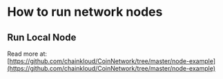 # How to run network nodes

## Run Local Node

Read more at: [https://github.com/chainkloud/CoinNetwork/tree/master/node-example](https://github.com/chainkloud/CoinNetwork/tree/master/node-example)
